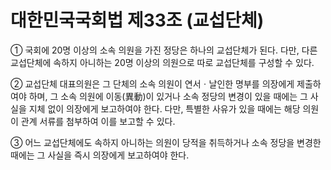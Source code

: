 # 대한민국국회법 제33조 (교섭단체)

① 국회에 20명 이상의 소속 의원을 가진 정당은 하나의 교섭단체가 된다. 다만, 다른 교섭단체에 속하지 아니하는 20명 이상의 의원으로 따로 교섭단체를 구성할 수 있다.

② 교섭단체 대표의원은 그 단체의 소속 의원이 연서ㆍ날인한 명부를 의장에게 제출하여야 하며, 그 소속 의원에 이동(異動)이 있거나 소속 정당의 변경이 있을 때에는 그 사실을 지체 없이 의장에게 보고하여야 한다. 다만, 특별한 사유가 있을 때에는 해당 의원이 관계 서류를 첨부하여 이를 보고할 수 있다.

③ 어느 교섭단체에도 속하지 아니하는 의원이 당적을 취득하거나 소속 정당을 변경한 때에는 그 사실을 즉시 의장에게 보고하여야 한다.
